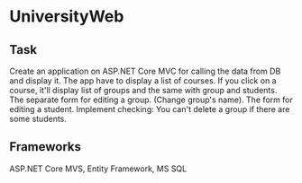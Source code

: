# UniversityWeb

## Task
Create an application on ASP.NET Core MVC for calling the data from DB and display it.
The app have to display a list of courses. If you click on a course, it'll display list of groups and the same with group and students.
The separate form for editing a group. (Change group's name).
The form for editing a student.
Implement checking: You can't delete a group if there are some students.

## Frameworks
ASP.NET Core MVS, Entity Framework, MS SQL
